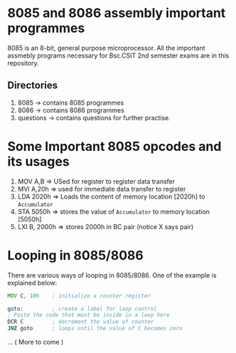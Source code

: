# 8085 and 8086 assembly important programmes

8085 is an 8-bit, general purpose microprocessor. All the important assmebly programs necessary for Bsc.CSIT 
2nd semester exams are in this repository.

## Directories
1. 8085 -> contains 8085 programmes
2. 8086 -> contains 8086 programmes
3. questions -> contains questions for further practise.

# Some Important 8085 opcodes and its usages

1. MOV A,B   => USed for register to register data transfer
2. MVI A,20h => used for immediate data transfer to register
3. LDA 2020h => Loads the content of memory location [2020h] to `Accumulator`   
4. STA 5050h => stores the value of `Accumulator` to memory location [5050h]
5. LXI B, 2000h => stores 2000h in BC pair (notice X says pair)

# Looping in 8085/8086
There are various ways of looping in 8085/8086. One of the example is explained below:

```asm
MOV C, 10h    ; initialize a counter register

goto:         ; create a label for loop control
; Paste the code that must be inside in a loop here
DCR C         ; decrement the value of counter
JNZ goto      ; loops until the value of C becomes zero
```

... ( More to come )